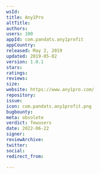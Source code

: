 ```yaml
---
wsId: 
title: Any1Pro
altTitle: 
authors: 
users: 100
appId: com.pandats.any1profit
appCountry: 
released: May 2, 2019
updated: 2019-05-02
version: 1.0.1
stars: 
ratings: 
reviews: 
size: 
website: https://www.any1pro.com/
repository: 
issue: 
icon: com.pandats.any1profit.png
bugbounty: 
meta: obsolete
verdict: fewusers
date: 2022-06-22
signer: 
reviewArchive: 
twitter: 
social: 
redirect_from: 

---
```


